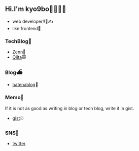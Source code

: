 ## Hi.I'm kyo9bo🍺🍺🍺🍺

- web developer!!👀✍️
- like frontend🎢

### TechBlog💍

- [Zenn](https://zenn.dev/kyo9bo)👾
- [Qiita](https://qiita.com/kyo9bo)😺

### Blog⛴

- [hatenablog](https://kyo9bo.hatenablog.com/)🥳

### Memo📙

If it is not as good as writing in blog or tech blog, write it in gist.

- [gist](https://gist.github.com/kk3939)⚾️

### SNS🐉
- [twitter](https://twitter.com/kyo9bonnn)
